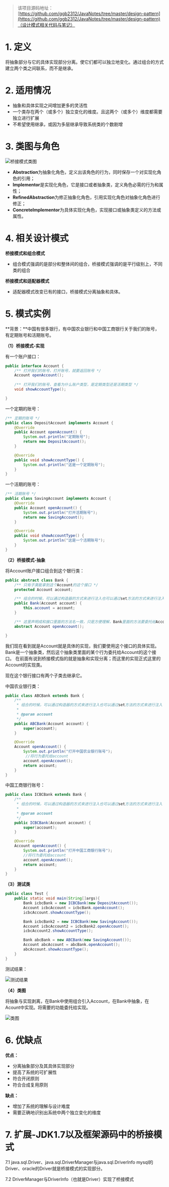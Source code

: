 > 该项目源码地址：[https://github.com/ggb2312/JavaNotes/tree/master/design-pattern](https://github.com/ggb2312/JavaNotes/tree/master/design-pattern)（设计模式相关代码与笔记）

# 1. 定义

将抽象部分与它的具体实现部分分离。使它们都可以独立地变化。通过组合的方式建立两个类之间联系，而不是继承。

# 2. 适用情况

- 抽象和具体实现之间增加更多的灵活性
- 一个类存在两个（或多个）独立变化的维度。且这两个（或多个）维度都需要独立进行扩展
- 不希望使用继承，或因为多层继承导致系统类的个数剧增

# 3. 类图与角色

![桥接模式类图](https://upload-images.jianshu.io/upload_images/5336514-7baf90a70211c041.png?imageMogr2/auto-orient/strip%7CimageView2/2/w/1240)

- **Abstraction**为抽象化角色，定义出该角色的行为，同时保存一个对实现化角色的引用；
- **Implementor**是实现化角色，它是接口或者抽象类，定义角色必需的行为和属性；
- **RefinedAbstraction**为修正抽象化角色，引用实现化角色对抽象化角色进行修正；
- **ConcreteImplementor**为具体实现化角色，实现接口或抽象类定义的方法或属性。

# 4. 相关设计模式

**桥接模式和组合模式**
- 组合模式强调的是部分和整体间的组合，桥接模式强调的是平行级别上，不同类的组合

**桥接模式和适配器模式**

- 适配器模式改变已有的接口，桥接模式分离抽象和具体。

# 5. 模式实例

**背景：**中国有很多银行，有中国农业银行和中国工商银行关于我们的账号，有定期账号和活期账号。

**（1）桥接模式-实现**

有一个账户接口：

```java
public interface Account {
    /** 打开我们的账号，打开账号，就要返回账号 */
    Account openAccount();
    
    /** 打开我们的账号，查看为什么账户类型，是定期类型还是活期类型 */
    void showAccountType();

}
```

一个定期的账号：

```java
/** 定期的账号 */
public class DepositAccount implements Account {
    @Override
    public Account openAccount() {
        System.out.println("定期账号");
        return new DepositAccount();
    }

    @Override
    public void showAccountType() {
        System.out.println("这是一个定期账号");
    }
}
```
一个活期的账号：

```java
/** 活期账号 */
public class SavingAccount implements Account {
    @Override
    public Account openAccount() {
        System.out.println("打开活期账号");
        return new SavingAccount();
    }

    @Override
    public void showAccountType() {
        System.out.println("这是一个活期账号");
    }
}
```

**（2）桥接模式-抽象**

将Account账户接口组合到这个银行类：

```java
public abstract class Bank {
    /** 只有子类能拿到这个Account的这个接口 */
    protected Account account;

    /** 组合的时候，可以通过构造器的方式来进行注入也可以通过set方法的方式来进行注入 */
    public Bank(Account account) {
        this.account = account;
    }

    /** 这里声明成和接口里面的方法名一致，只是方便理解，Bank里面的方法要委托给Account接口里面的方法 */
    abstract Account openAccount();

}
```

我们现在看到就是Account就是具体的实现，我们要使用这个接口的具体实现。Bank是一个抽象类，然后这个抽象类里面的某个行为委托给Account的这个接口。
在前面有说到桥接模式指的就是抽象和实现分离；而这里的实现正式这里的Account的实现类。

现在这个银行接口有两个子类去继承它。

中国农业银行类：

```java
public class ABCBank extends Bank {
    /**
     * 组合的时候，可以通过构造器的方式来进行注入也可以通过set方法的方式来进行注入
     *
     * @param account
     */
    public ABCBank(Account account) {
        super(account);
    }

    @Override
    Account openAccount() {
        System.out.println("打开中国农业银行账号");
         //将行为委托给account
        account.openAccount();
        return account;
    }
}
```
中国工商银行账号：

```java
public class ICBCBank extends Bank {
    /**
     * 组合的时候，可以通过构造器的方式来进行注入也可以通过set方法的方式来进行注入
     *
     * @param account
     */
    public ICBCBank(Account account) {
        super(account);
    }

    @Override
    Account openAccount() {
        System.out.println("打开中国工商银行账号");
        //将行为委托给account
        account.openAccount();
        return account;
    }
}
```
**（3）测试类**

```java
public class Test {
    public static void main(String[]args){
        Bank icbcBank = new ICBCBank(new DepositAccount());
        Account icbcAccount = icbcBank.openAccount();
        icbcAccount.showAccountType();

        Bank icbcBank2 = new ICBCBank(new SavingAccount());
        Account icbcAccount2 = icbcBank2.openAccount();
        icbcAccount2.showAccountType();

        Bank abcBank = new ABCBank(new SavingAccount());
        Account abcAccount = abcBank.openAccount();
        abcAccount.showAccountType();
    }
}
```
测试结果：

![测试结果](https://upload-images.jianshu.io/upload_images/5336514-4173a9cca0fc4a6e.png?imageMogr2/auto-orient/strip%7CimageView2/2/w/1240)

**（4）类图**

将抽象与实现剥离，在Bank中使用组合引入Account，在Bank中抽象，在Acount中实现。将需要的功能委托给实现。

![类图](https://upload-images.jianshu.io/upload_images/5336514-9b567124ba9dddc2.png?imageMogr2/auto-orient/strip%7CimageView2/2/w/1240)

# 6. 优缺点

**优点：**

- 分离抽象部分及其具体实现部分
- 提高了系统的可扩展性
- 符合开闭原则
- 符合合成复用原则

**缺点：**

- 增加了系统的理解与设计难度
- 需要正确地识别出系统中两个独立变化的维度

# 7. 扩展-JDK1.7以及框架源码中的桥接模式

7.1 java.sql.Driver、java.sql.DriverManager与java.sql.DriverInfo
mysql的Driver、oracle的Driver就是桥接模式的实现部分。

7.2 DriverManager与DriverInfo（也就是Driver）实现了桥接模式